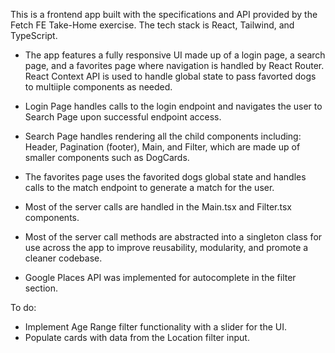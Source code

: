This is a frontend app built with the specifications and API provided by the Fetch FE Take-Home exercise. The tech stack is React, Tailwind, and TypeScript. 

- The app features a fully responsive UI made up of a login page, a search page, and a favorites page where navigation is handled by React Router. React Context API is used to handle global state to pass favorted dogs to multiiple components as needed.

- Login Page handles calls to the login endpoint and navigates the user to Search Page upon successful endpoint access.

- Search Page handles rendering all the child components including: Header, Pagination (footer), Main, and Filter, which are made up of smaller components such as DogCards.

- The favorites page uses the favorited dogs global state and handles calls to the match endpoint to generate a match for the user.

- Most of the server calls are handled in the Main.tsx and Filter.tsx components.

- Most of the server call methods are abstracted into a singleton class for use across the app to improve reusability, modularity, and promote a cleaner codebase. 

- Google Places API was implemented for autocomplete in the filter section.


To do: 

- Implement Age Range filter functionality with a slider for the UI.
- Populate cards with data from the Location filter input.  
